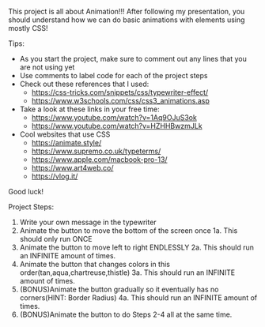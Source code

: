 This project is all about Animation!!!
After following my presentation, you should understand how we can do basic animations with elements using mostly CSS!

Tips:
- As you start the project, make sure to comment out any lines that you are not using yet
- Use comments to label code for each of the project steps
- Check out these references that I used:
    - https://css-tricks.com/snippets/css/typewriter-effect/
    - https://www.w3schools.com/css/css3_animations.asp
- Take a look at these links in your free time:
    - https://www.youtube.com/watch?v=1Aq9OJuS3ok
    - https://www.youtube.com/watch?v=HZHHBwzmJLk
- Cool websites that use CSS
    - https://animate.style/
    - https://www.supremo.co.uk/typeterms/
    - https://www.apple.com/macbook-pro-13/
    - https://www.art4web.co/
    - https://vlog.it/
    

Good luck!

Project Steps:
1. Write your own message in the typewriter
2. Animate the button to move the bottom of the screen once
    1a. This should only run ONCE
3. Animate the button to move left to right ENDLESSLY
    2a. This should run an INFINITE amount of times.
4. Animate the button that changes colors in this order(tan,aqua,chartreuse,thistle) 
    3a. This should run an INFINITE amount of times.
5. (BONUS)Animate the button gradually so it eventually has no corners(HINT: Border Radius)
    4a. This should run an INFINITE amount of times.
6. (BONUS)Animate the button to do Steps 2-4 all at the same time.
